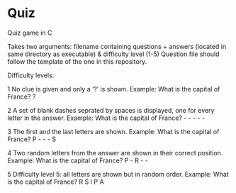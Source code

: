 # Quiz 
Quiz game in C

Takes two arguments: filename containing questions + answers (located in same directory as executable) & difficulty level (1-5)
Question file should follow the template of the one in this repository.

Difficulty levels:

1 No clue is given and only a ‘?’ is shown. Example: What is the capital of France? ?

2 A set of blank dashes seprated by spaces is displayed, one for every letter in the answer. Example: What is the capital of France? - - - - -

3 The first and the last letters are shown. Example: What is the capital of France? P - - - S

4 Two random letters from the answer are shown in their correct position. Example: What is the capital of France? P - R - -

5 Difficulty level 5: all letters are shown but in random order. Example: What is the capital of France? R S I P A
